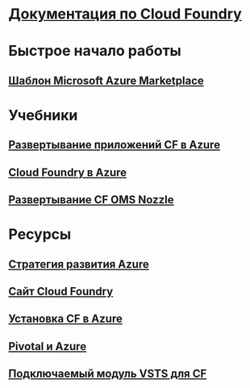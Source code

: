 # [Документация по Cloud Foundry](index.md)
# Быстрое начало работы
## [Шаблон Microsoft Azure Marketplace](https://azuremarketplace.microsoft.com/marketplace/apps/pivotal.pivotal-cloud-foundry)
# Учебники
## [Развертывание приложений CF в Azure](/azure/virtual-machines/linux/cloudfoundry-deploy-your-first-app)
## [Cloud Foundry в Azure](/azure/virtual-machines/linux/cloudfoundry-get-started)
## [Развертывание CF OMS Nozzle](/azure/cloudfoundry/cloudfoundry-oms-nozzle)
# Ресурсы
## [Стратегия развития Azure](https://azure.microsoft.com/roadmap/)
## [Сайт Cloud Foundry](https://docs.cloudfoundry.org/)
## [Установка CF в Azure](https://docs.pivotal.io/pivotalcf/1-11/customizing/pcf_azure.html)
## [Pivotal и Azure](https://pivotal.io/partners/microsoft)
## [Подключаемый модуль VSTS для CF](https://github.com/Microsoft/vsts-cloudfoundry)
